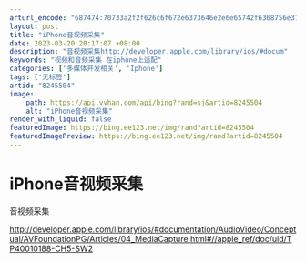 ```yaml
---
arturl_encode: "687474:70733a2f2f626c6f672e6373646e2e6e65742f6368756e3739:392f61727469636c652f64657461696c732f38323435353034"
layout: post
title: "iPhone音视频采集"
date: 2023-03-20 20:17:07 +08:00
description: "音视频采集http://developer.apple.com/library/ios/#docum"
keywords: "视频和音频采集 在iphone上适配"
categories: ['多媒体开发相关', 'Iphone']
tags: ['无标签']
artid: "8245504"
image:
    path: https://api.vvhan.com/api/bing?rand=sj&artid=8245504
    alt: "iPhone音视频采集"
render_with_liquid: false
featuredImage: https://bing.ee123.net/img/rand?artid=8245504
featuredImagePreview: https://bing.ee123.net/img/rand?artid=8245504
---
```


# iPhone音视频采集

音视频采集

http://developer.apple.com/library/ios/#documentation/AudioVideo/Conceptual/AVFoundationPG/Articles/04_MediaCapture.html#//apple_ref/doc/uid/TP40010188-CH5-SW2